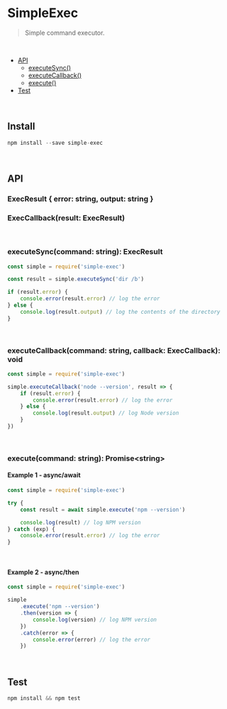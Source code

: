 # SimpleExec

> Simple command executor.

<br>

<!--generated by TOC-->

- [API](#api)
  - [executeSync&#40;&#41;](#executesynccommand-string-execresult)
  - [executeCallback&#40;&#41;](#executecallbackcommand-string-callback-execcallback-void)
  - [execute&#40;&#41;](#executecommand-string-promisestring)
- [Test](#test)
  <!--/generated by TOC-->

<br>

## Install

```js
npm install --save simple-exec
```

<br>

## API

### ExecResult { error: string, output: string }

### ExecCallback(result: ExecResult)

<br>

### executeSync(command: string): ExecResult

```js
const simple = require('simple-exec')

const result = simple.executeSync('dir /b')

if (result.error) {
	console.error(result.error) // log the error
} else {
	console.log(result.output) // log the contents of the directory
}
```

<br>

### executeCallback(command: string, callback: ExecCallback): void

```js
const simple = require('simple-exec')

simple.executeCallback('node --version', result => {
	if (result.error) {
		console.error(result.error) // log the error
	} else {
		console.log(result.output) // log Node version
	}
})
```

<br>

### execute(command: string): Promise&lt;string&gt;

#### Example 1 - async/await

```js
const simple = require('simple-exec')

try {
	const result = await simple.execute('npm --version')

	console.log(result) // log NPM version
} catch (exp) {
	console.error(result.error) // log the error
}
```

<br>

#### Example 2 - async/then

```js
const simple = require('simple-exec')

simple
	.execute('npm --version')
	.then(version => {
		console.log(version) // log NPM version
	})
	.catch(error => {
		console.error(error) // log the error
	})
```

<br>

## Test

```js
npm install && npm test
```
